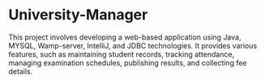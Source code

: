 # University-Manager
This project involves developing a web-based application  using Java, MYSQL, Wamp-server, IntelliJ, and JDBC  technologies. It provides various features, such as  maintaining student records, tracking attendance,  managing examination schedules, publishing results, and  collecting fee details.
